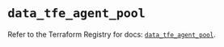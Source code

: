 # `data_tfe_agent_pool`

Refer to the Terraform Registry for docs: [`data_tfe_agent_pool`](https://registry.terraform.io/providers/hashicorp/tfe/0.68.2/docs/data-sources/agent_pool).
